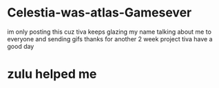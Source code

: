 # Celestia-was-atlas-Gamesever

im only posting this cuz tiva keeps glazing my name talking about me to everyone and sending gifs thanks for another 2 week project tiva have a good day

# zulu helped me
